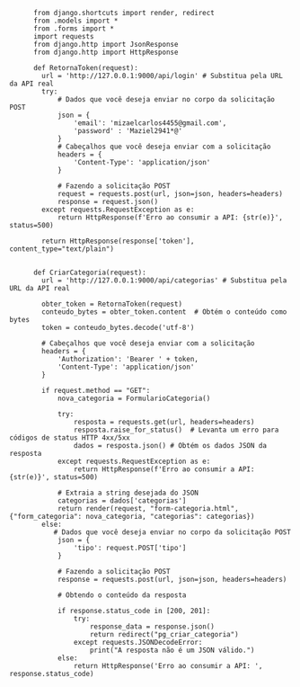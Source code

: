 <pre class="language-php">
  <code class="language-php">
      from django.shortcuts import render, redirect
      from .models import *
      from .forms import *
      import requests
      from django.http import JsonResponse
      from django.http import HttpResponse

      def RetornaToken(request):
        url = 'http://127.0.0.1:9000/api/login' # Substitua pela URL da API real
        try:
            # Dados que você deseja enviar no corpo da solicitação POST
            json = {
                'email': 'mizaelcarlos4455@gmail.com',
                'password' : 'Maziel2941*@'
            }
            # Cabeçalhos que você deseja enviar com a solicitação
            headers = {
                'Content-Type': 'application/json'
            }
    
            # Fazendo a solicitação POST
            request = requests.post(url, json=json, headers=headers)
            response = request.json()
        except requests.RequestException as e:
            return HttpResponse(f'Erro ao consumir a API: {str(e)}', status=500)
        
        return HttpResponse(response['token'], content_type="text/plain")


      def CriarCategoria(request):
        url = 'http://127.0.0.1:9000/api/categorias' # Substitua pela URL da API real
    
        obter_token = RetornaToken(request)
        conteudo_bytes = obter_token.content  # Obtém o conteúdo como bytes
        token = conteudo_bytes.decode('utf-8') 
    
        # Cabeçalhos que você deseja enviar com a solicitação
        headers = {
            'Authorization': 'Bearer ' + token,
            'Content-Type': 'application/json'
        }
        
        if request.method == "GET":
            nova_categoria = FormularioCategoria()
    
            try:
                resposta = requests.get(url, headers=headers)
                resposta.raise_for_status()  # Levanta um erro para códigos de status HTTP 4xx/5xx
                dados = resposta.json() # Obtém os dados JSON da resposta
            except requests.RequestException as e:
                return HttpResponse(f'Erro ao consumir a API: {str(e)}', status=500)
        
            # Extraia a string desejada do JSON
            categorias = dados['categorias']
            return render(request, "form-categoria.html", {"form_categoria": nova_categoria, "categorias": categorias})
        else:
           # Dados que você deseja enviar no corpo da solicitação POST
            json = {
                'tipo': request.POST['tipo']
            }
                   
            # Fazendo a solicitação POST
            response = requests.post(url, json=json, headers=headers)
    
            # Obtendo o conteúdo da resposta
            
            if response.status_code in [200, 201]:
                try:
                    response_data = response.json()
                    return redirect("pg_criar_categoria")
                except requests.JSONDecodeError:
                    print("A resposta não é um JSON válido.")
            else:
                return HttpResponse('Erro ao consumir a API: ', response.status_code)
    

  </code>
</pre>
